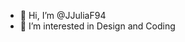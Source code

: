 - 👋 Hi, I’m @JJuliaF94
- 👀 I’m interested in Design and Coding

<!---
JJuliaF94/JJuliaF94 is a ✨ special ✨ repository because its `README.md` (this file) appears on your GitHub profile.
You can click the Preview link to take a look at your changes.
--->
